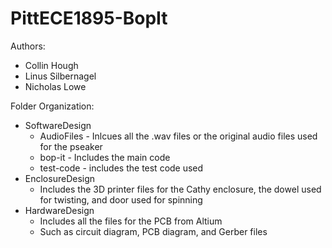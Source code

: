 # PittECE1895-BopIt
Authors:
- Collin Hough
- Linus Silbernagel
- Nicholas Lowe

Folder Organization:
- SoftwareDesign
    - AudioFiles - Inlcues all the .wav files or the original audio files used for the pseaker
    - bop-it - Includes the main code
    - test-code - includes the test code used
- EnclosureDesign
    - Includes the 3D printer files for the Cathy enclosure, the dowel used for twisting, and door used for spinning
- HardwareDesign
    - Includes all the files for the PCB from Altium
    - Such as circuit diagram, PCB diagram, and Gerber files

